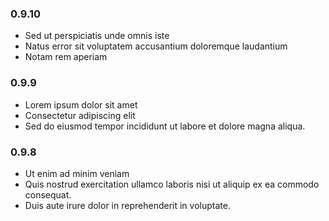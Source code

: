 ### 0.9.10
* Sed ut perspiciatis unde omnis iste
* Natus error sit voluptatem accusantium doloremque laudantium
* Notam rem aperiam


### 0.9.9

* Lorem ipsum dolor sit amet
* Consectetur adipiscing elit
* Sed do eiusmod tempor incididunt ut labore et dolore magna aliqua. 


### 0.9.8
* Ut enim ad minim veniam
* Quis nostrud exercitation ullamco laboris nisi ut aliquip ex ea commodo consequat. 
* Duis aute irure dolor in reprehenderit in voluptate.